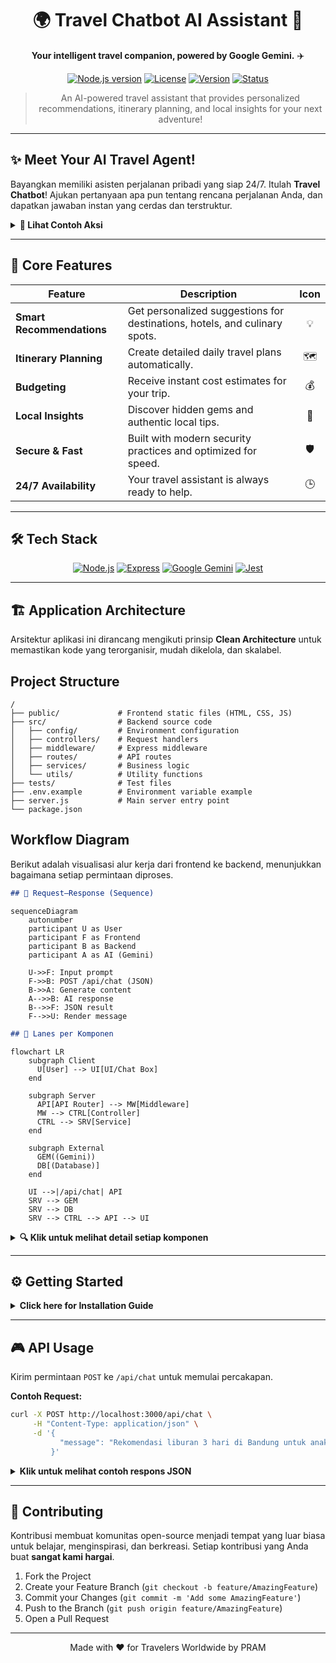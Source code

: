 <div align="center">

  # 🌍 **Travel Chatbot AI Assistant** 🤖

  **Your intelligent travel companion, powered by Google Gemini.** ✈️

  <p>
    <a href="https://nodejs.org/en/about/releases/"><img src="https://img.shields.io/badge/Node.js-%3E%3D18.0.0-339933?style=for-the-badge&logo=node.js" alt="Node.js version"></a>
    <a href="https://opensource.org/licenses/MIT"><img src="https://img.shields.io/badge/License-MIT-blue.svg?style=for-the-badge" alt="License"></a>
    <a href="#"><img src="https://img.shields.io/badge/Version-1.0.0-orange?style=for-the-badge" alt="Version"></a>
    <a href="#"><img src="https://img.shields.io/badge/status-active-brightgreen?style=for-the-badge" alt="Status"></a>
  </p>

  > An AI-powered travel assistant that provides personalized recommendations, itinerary planning, and local insights for your next adventure!
</div>

---

## ✨ **Meet Your AI Travel Agent!**

Bayangkan memiliki asisten perjalanan pribadi yang siap 24/7. Itulah **Travel Chatbot**! Ajukan pertanyaan apa pun tentang rencana perjalanan Anda, dan dapatkan jawaban instan yang cerdas dan terstruktur.

<details>
  <summary><strong>👀 Lihat Contoh Aksi</strong></summary>
  <br>
  <img src="https://i.imgur.com/e8a2f8a.gif" alt="Demo GIF" width="100%"/>
  <br>
  <p align="center"><em>Dapatkan rekomendasi, itinerary, dan estimasi budget dalam hitungan detik!</em></p>
</details>

---

## 🚀 **Core Features**

| Feature | Description | Icon |
|---|---|:---:|
| **Smart Recommendations** | Get personalized suggestions for destinations, hotels, and culinary spots. | 💡 |
| **Itinerary Planning** | Create detailed daily travel plans automatically. | 🗺️ |
| **Budgeting** | Receive instant cost estimates for your trip. | 💰 |
| **Local Insights** | Discover hidden gems and authentic local tips. | 💎 |
| **Secure & Fast** | Built with modern security practices and optimized for speed. | 🛡️ |
| **24/7 Availability** | Your travel assistant is always ready to help. | 🕒 |

---

## 🛠️ **Tech Stack**

<div align="center">
  <a href="https://nodejs.org/"><img src="https://img.shields.io/badge/Node.js-339933?style=for-the-badge&logo=nodedotjs&logoColor=white" alt="Node.js"></a>
  <a href="https://expressjs.com/"><img src="https://img.shields.io/badge/Express-000000?style=for-the-badge&logo=express&logoColor=white" alt="Express"></a>
  <a href="https://ai.google.dev/"><img src="https://img.shields.io/badge/Google_Gemini-4285F4?style=for-the-badge&logo=google&logoColor=white" alt="Google Gemini"></a>
  <a href="https://jestjs.io/"><img src="https://img.shields.io/badge/Jest-C21325?style=for-the-badge&logo=jest&logoColor=white" alt="Jest"></a>
</div>

---

## 🏗️ **Application Architecture**

Arsitektur aplikasi ini dirancang mengikuti prinsip **Clean Architecture** untuk memastikan kode yang terorganisir, mudah dikelola, dan skalabel.

## **Project Structure**
```
/
├── public/             # Frontend static files (HTML, CSS, JS)
├── src/                # Backend source code
│   ├── config/         # Environment configuration
│   ├── controllers/    # Request handlers
│   ├── middleware/     # Express middleware
│   ├── routes/         # API routes
│   ├── services/       # Business logic
│   └── utils/          # Utility functions
├── tests/              # Test files
├── .env.example        # Environment variable example
├── server.js           # Main server entry point
└── package.json
```

## **Workflow Diagram**
Berikut adalah visualisasi alur kerja dari frontend ke backend, menunjukkan bagaimana setiap permintaan diproses.

```markdown
## 🔁 Request–Response (Sequence)
```

```mermaid
sequenceDiagram
    autonumber
    participant U as User
    participant F as Frontend
    participant B as Backend
    participant A as AI (Gemini)

    U->>F: Input prompt
    F->>B: POST /api/chat (JSON)
    B->>A: Generate content
    A-->>B: AI response
    B-->>F: JSON result
    F-->>U: Render message
```

```markdown
## 🧭 Lanes per Komponen
```

```mermaid
flowchart LR
    subgraph Client
      U[User] --> UI[UI/Chat Box]
    end

    subgraph Server
      API[API Router] --> MW[Middleware]
      MW --> CTRL[Controller]
      CTRL --> SRV[Service]
    end

    subgraph External
      GEM((Gemini))
      DB[(Database)]
    end

    UI -->|/api/chat| API
    SRV --> GEM
    SRV --> DB
    SRV --> CTRL --> API --> UI
```

<details>
  <summary><strong>🔍 Klik untuk melihat detail setiap komponen</strong></summary>
  
  - **Frontend**: Antarmuka pengguna yang bersih dan responsif (HTML, CSS, JS).
  - **Backend (Node.js & Express)**:
    - **API Routes**: Mendefinisikan endpoint (`/api/chat`).
    - **Middleware**: Melindungi dari serangan (Helmet, CORS), validasi input, dan rate limiting.
    - **Controller**: Mengelola alur permintaan dan respons.
    - **Service Layer**: Memproses logika bisnis dan berkomunikasi dengan Google Gemini.
  - **External Service**:
    - **Google Gemini AI**: Model AI yang menghasilkan respons cerdas.

</details>

---

## ⚙️ **Getting Started**

<details>
<summary><strong>Click here for Installation Guide</strong></summary>

### **1. Clone Repository**
```bash
git clone https://github.com/your-username/travel-chatbot.git
cd travel-chatbot
```

### **2. Install Dependencies**
```bash
npm install
```

### **3. Setup Environment**
Buat file `.env` dari contoh dan tambahkan kunci API Google Gemini Anda.
```bash
cp .env.example .env
```
Lalu, edit file `.env`:
```env
# .env
API_KEY="YOUR_GOOGLE_GEMINI_API_KEY"
PORT=3000
```

### **4. Run the Server**
Mode pengembangan dengan auto-reload:
```bash
npm run dev
```
Server akan aktif di `http://localhost:3000`.

### **5. Health Check**
Verifikasi koneksi server dan AI:
```bash
npm run health
```
</details>

---

## 🎮 **API Usage**

Kirim permintaan `POST` ke `/api/chat` untuk memulai percakapan.

**Contoh Request:**
```bash
curl -X POST http://localhost:3000/api/chat \
     -H "Content-Type: application/json" \
     -d '{
           "message": "Rekomendasi liburan 3 hari di Bandung untuk anak muda"
         }'
```

<details>
  <summary><strong>Klik untuk melihat contoh respons JSON</strong></summary>

```json
{
  "success": true,
  "data": {
    "response": "Tentu! Ini dia rekomendasi liburan seru 3 hari di Bandung untuk anak muda:\n\n**Day 1: City Vibes & Culinary**\n- 🍜 Sarapan di Warung Kopi Purnama\n- 🛍️ Jalan-jalan di Jalan Braga\n- 📸 Foto-foto di Kopi Anjis\n\n...",
    "metadata": {
      "duration": 980,
      "tokensUsed": 410,
      "model": "gemini-1.5-pro"
    }
  }
}
```
</details>


---

## 🤝 **Contributing**

Kontribusi membuat komunitas open-source menjadi tempat yang luar biasa untuk belajar, menginspirasi, dan berkreasi. Setiap kontribusi yang Anda buat **sangat kami hargai**.

1.  Fork the Project
2.  Create your Feature Branch (`git checkout -b feature/AmazingFeature`)
3.  Commit your Changes (`git commit -m 'Add some AmazingFeature'`)
4.  Push to the Branch (`git push origin feature/AmazingFeature`)
5.  Open a Pull Request

---
<div align="center">
  Made with ❤️ for Travelers Worldwide by PRAM
</div>
